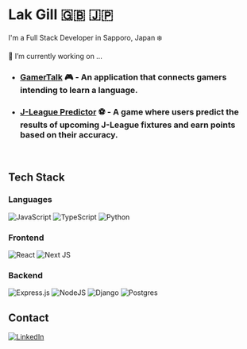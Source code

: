 # Lak Gill :uk:  🇯🇵

I'm a Full Stack Developer in Sapporo, Japan :snowflake:

🔭 I’m currently working on ... 

- ### [GamerTalk](https://github.com/GamerTalk/Frontend) :video_game: - An application that connects gamers intending to learn a language. 
- ### [J-League Predictor](https://github.com/LakGillJPN/j-league-predictor) :soccer: - A game where users predict the results of upcoming J-League fixtures and earn points based on their accuracy.

<br>

## Tech Stack

<!--

| Languages | Frontend |  Backend |
| ------------- | ------------- | -------------
| ![JavaScript](https://img.shields.io/badge/javascript-%23323330.svg?style=for-the-badge&logo=javascript&logoColor=%23F7DF1E) |  ![React](https://img.shields.io/badge/react-%2320232a.svg?style=for-the-badge&logo=react&logoColor=%2361DAFB) |  ![Express.js](https://img.shields.io/badge/express.js-%23404d59.svg?style=for-the-badge&logo=express&logoColor=%2361DAFB)
 ![TypeScript](https://img.shields.io/badge/typescript-%23007ACC.svg?style=for-the-badge&logo=typescript&logoColor=white) | ![Next JS](https://img.shields.io/badge/Next-black?style=for-the-badge&logo=next.js&logoColor=white)  | ![NodeJS](https://img.shields.io/badge/node.js-6DA55F?style=for-the-badge&logo=node.js&logoColor=white)
 ![Python](https://img.shields.io/badge/python-3670A0?style=for-the-badge&logo=python&logoColor=ffdd54) | | ![Django](https://img.shields.io/badge/django-%23092E20.svg?style=for-the-badge&logo=django&logoColor=white) 
-->

### Languages  
![JavaScript](https://img.shields.io/badge/javascript-%23323330.svg?style=for-the-badge&logo=javascript&logoColor=%23F7DF1E)  ![TypeScript](https://img.shields.io/badge/typescript-%23007ACC.svg?style=for-the-badge&logo=typescript&logoColor=white)  ![Python](https://img.shields.io/badge/python-3670A0?style=for-the-badge&logo=python&logoColor=ffdd54)
### Frontend  
![React](https://img.shields.io/badge/react-%2320232a.svg?style=for-the-badge&logo=react&logoColor=%2361DAFB) ![Next JS](https://img.shields.io/badge/Next-black?style=for-the-badge&logo=next.js&logoColor=white)  <br>
### Backend 
![Express.js](https://img.shields.io/badge/express.js-%23404d59.svg?style=for-the-badge&logo=express&logoColor=%2361DAFB)  ![NodeJS](https://img.shields.io/badge/node.js-6DA55F?style=for-the-badge&logo=node.js&logoColor=white) ![Django](https://img.shields.io/badge/django-%23092E20.svg?style=for-the-badge&logo=django&logoColor=white)  ![Postgres](https://img.shields.io/badge/postgres-%23316192.svg?style=for-the-badge&logo=postgresql&logoColor=white)<br>

## Contact 
<a href="https://www.linkedin.com/in/lak-gill/"> ![LinkedIn](https://img.shields.io/badge/linkedin-%230077B5.svg?style=for-the-badge&logo=linkedin&logoColor=white)</a> 



<!--
**LakGillJPN/LakGillJPN** is a ✨ _special_ ✨ repository because its `README.md` (this file) appears on your GitHub profile.

Here are some ideas to get you started:

- 🔭 I’m currently working on ...
- 🌱 I’m currently learning ...
- 👯 I’m looking to collaborate on ...
- 🤔 I’m looking for help with ...
- 💬 Ask me about ...
- 📫 How to reach me: ...
- 😄 Pronouns: ...
- ⚡ Fun fact: ...
-->
